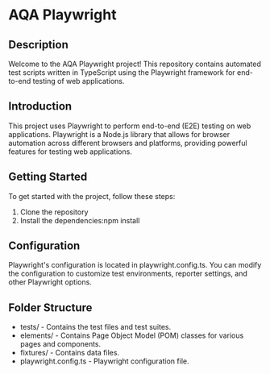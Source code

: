 # AQA Playwright

## Description

Welcome to the AQA Playwright project! This repository contains automated test scripts written in TypeScript using the Playwright framework for end-to-end testing of web applications.

## Introduction

This project uses Playwright to perform end-to-end (E2E) testing on web applications. Playwright is a Node.js library that allows for browser automation across different browsers and platforms, providing powerful features for testing web applications.

## Getting Started

To get started with the project, follow these steps:

1. Clone the repository
2. Install the dependencies:npm install

## Configuration

Playwright's configuration is located in playwright.config.ts. You can modify the configuration to customize test environments, reporter settings, and other Playwright options.

## Folder Structure

-   tests/ - Contains the test files and test suites.
-   elements/ - Contains Page Object Model (POM) classes for various pages and components.
-   fixtures/ - Contains data files.
-   playwright.config.ts - Playwright configuration file.
